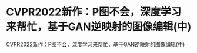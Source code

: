# CVPR2022新作：P图不会，深度学习来帮忙，基于GAN逆映射的图像编辑(中)
[CVPR2022新作：P图不会，深度学习来帮忙，基于GAN逆映射的图像编辑(中)](https://aiwithcloud.com/2021/04/25/cvpr2022%e6%96%b0%e4%bd%9c%ef%bc%9ap%e5%9b%be%e4%b8%8d%e4%bc%9a%ef%bc%8c%e6%b7%b1%e5%ba%a6%e5%ad%a6%e4%b9%a0%e6%9d%a5%e5%b8%ae%e5%bf%99%ef%bc%8c%e5%9f%ba%e4%ba%8egan%e9%80%86%e6%98%a0%e5%b0%84/)